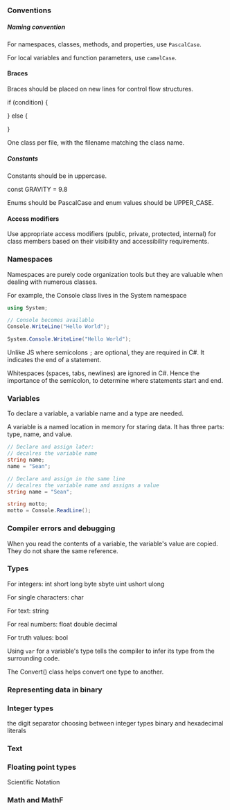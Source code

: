 
### Conventions

##### Naming convention

For namespaces, classes, methods, and properties, use `PascalCase`.

For local variables and function parameters, use `camelCase`.

#### Braces

Braces should be placed on new lines for control flow structures.

if (condition) 
{

}
else
{

}

One class per file, with the filename matching the class name.

##### Constants

Constants should be in uppercase.

const GRAVITY = 9.8

Enums should be PascalCase and enum values should be UPPER_CASE.

#### Access modifiers

Use appropriate access modifiers (public, private, protected, internal) for class members based on their visibility and accessibility requirements.




### Namespaces

Namespaces are purely code organization tools but they are valuable when dealing with numerous classes.

For example, the Console class lives in the System namespace

```c#
using System;

// Console becomes available
Console.WriteLine("Hello World");
```

```c#
System.Console.WriteLine("Hello World");
```


Unlike JS where semicolons `;` are optional, they are required in C#. It indicates the end of a statement.

Whitespaces (spaces, tabs, newlines) are ignored in C#. Hence the importance of the semicolon, to determine where statements start and end.

### Variables

To declare a variable, a variable name and a type are needed.

A variable is a named location in memory for staring data. It has three parts: type, name, and value.

```C#
// Declare and assign later:
// decalres the variable name
string name;
name = "Sean";

// Declare and assign in the same line
// decalres the variable name and assigns a value
string name = "Sean";

string motto;
motto = Console.ReadLine();
```

### Compiler errors and debugging





When you read the contents of a variable, the variable's value are copied. They do not share the same reference.






### Types

For integers:
int
short
long
byte
sbyte
uint
ushort
ulong

For single characters:
char

For text:
string

For real numbers:
float
double
decimal

For truth values:
bool

Using `var` for a variable's type tells the compiler to infer its type from the surrounding code.

The Convert() class helps convert one type to another.


### Representing data in binary

### Integer types
the digit separator
choosing between integer types
binary and hexadecimal literals


### Text

### Floating point types
Scientific Notation

### Math and MathF


